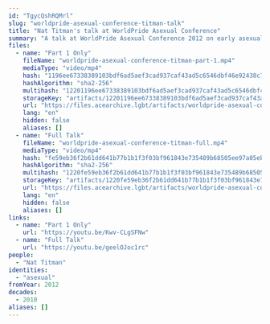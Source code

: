 ```yaml
---
id: "TgycQshRQMrl"
slug: "worldpride-asexual-conference-titman-talk"
title: "Nat Titman's talk at WorldPride Asexual Conference"
summary: "A talk at WorldPride Asexual Conference 2012 on early asexual history"
files:
  - name: "Part 1 Only"
    fileName: "worldpride-asexual-conference-titman-part-1.mp4"
    mediaType: "video/mp4"
    hash: "1196ee67338389103bdf6ad5aef3cad937caf43ad5c6546dbf46e92438c79966"
    hashAlgorithm: "sha2-256"
    multihash: "12201196ee67338389103bdf6ad5aef3cad937caf43ad5c6546dbf46e92438c79966"
    storageKey: "artifacts/12201196ee67338389103bdf6ad5aef3cad937caf43ad5c6546dbf46e92438c79966"
    url: "https://files.acearchive.lgbt/artifacts/worldpride-asexual-conference-titman-talk/worldpride-asexual-conference-titman-part-1.mp4"
    lang: "en"
    hidden: false
    aliases: []
  - name: "Full Talk"
    fileName: "worldpride-asexual-conference-titman-full.mp4"
    mediaType: "video/mp4"
    hash: "fe59eb36f2b61dd641b77b1b1f3f03bf961843e735489b68505ee97a05ebf6a0"
    hashAlgorithm: "sha2-256"
    multihash: "1220fe59eb36f2b61dd641b77b1b1f3f03bf961843e735489b68505ee97a05ebf6a0"
    storageKey: "artifacts/1220fe59eb36f2b61dd641b77b1b1f3f03bf961843e735489b68505ee97a05ebf6a0"
    url: "https://files.acearchive.lgbt/artifacts/worldpride-asexual-conference-titman-talk/worldpride-asexual-conference-titman-full.mp4"
    lang: "en"
    hidden: false
    aliases: []
links:
  - name: "Part 1 Only"
    url: "https://youtu.be/Kwv-CLgSFNw"
  - name: "Full Talk"
    url: "https://youtu.be/geelOJoc1rc"
people:
  - "Nat Titman"
identities:
  - "asexual"
fromYear: 2012
decades:
  - 2010
aliases: []
---
```

